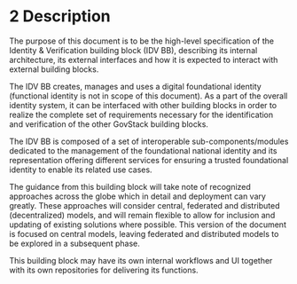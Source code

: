 # 2 Description

The purpose of this document is to be the high-level specification of the Identity & Verification building block (IDV BB), describing its internal architecture, its external interfaces and how it is expected to interact with external building blocks.

The IDV BB creates, manages and uses a digital foundational identity (functional identity is not in scope of this document). As a part of the overall identity system, it can be interfaced with other building blocks in order to realize the complete set of requirements necessary for the identification and verification of the other GovStack building blocks.

The IDV BB is composed of a set of interoperable sub-components/modules dedicated to the management of the foundational national identity and its representation offering different services for ensuring a trusted foundational identity to enable its related use cases.

The guidance from this building block will take note of recognized approaches across the globe which in detail and deployment can vary greatly. These approaches will consider central, federated and distributed (decentralized) models, and will remain flexible to allow for inclusion and updating of existing solutions where possible. This version of the document is focused on central models, leaving federated and distributed models to be explored in a subsequent phase.

This building block may have its own internal workflows and UI together with its own repositories for delivering its functions.
